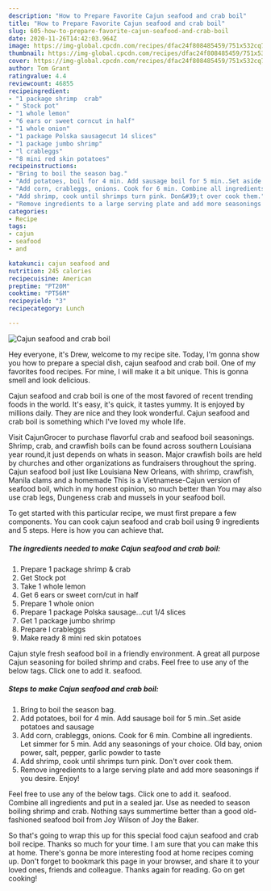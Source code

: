 ```yaml
---
description: "How to Prepare Favorite Cajun seafood and crab boil"
title: "How to Prepare Favorite Cajun seafood and crab boil"
slug: 605-how-to-prepare-favorite-cajun-seafood-and-crab-boil
date: 2020-11-26T14:42:03.964Z
image: https://img-global.cpcdn.com/recipes/dfac24f808485459/751x532cq70/cajun-seafood-and-crab-boil-recipe-main-photo.jpg
thumbnail: https://img-global.cpcdn.com/recipes/dfac24f808485459/751x532cq70/cajun-seafood-and-crab-boil-recipe-main-photo.jpg
cover: https://img-global.cpcdn.com/recipes/dfac24f808485459/751x532cq70/cajun-seafood-and-crab-boil-recipe-main-photo.jpg
author: Tom Grant
ratingvalue: 4.4
reviewcount: 46855
recipeingredient:
- "1 package shrimp  crab"
- " Stock pot"
- "1 whole lemon"
- "6 ears or sweet corncut in half"
- "1 whole onion"
- "1 package Polska sausagecut 14 slices"
- "1 package jumbo shrimp"
- "l crableggs"
- "8 mini red skin potatoes"
recipeinstructions:
- "Bring to boil the season bag."
- "Add potatoes, boil for 4 min. Add sausage boil for 5 min..Set aside potatoes and sausage"
- "Add corn, crableggs, onions. Cook for 6 min. Combine all ingredients. Let simmer for 5 min. Add any seasonings of your choice. Old bay, onion power, salt, pepper, garlic powder to taste"
- "Add shrimp, cook until shrimps turn pink. Don&#39;t over cook them."
- "Remove ingredients to a large serving plate and add more seasonings if you desire. Enjoy!"
categories:
- Recipe
tags:
- cajun
- seafood
- and

katakunci: cajun seafood and 
nutrition: 245 calories
recipecuisine: American
preptime: "PT20M"
cooktime: "PT56M"
recipeyield: "3"
recipecategory: Lunch

---
```



![Cajun seafood and crab boil](https://img-global.cpcdn.com/recipes/dfac24f808485459/751x532cq70/cajun-seafood-and-crab-boil-recipe-main-photo.jpg)

Hey everyone, it's Drew, welcome to my recipe site. Today, I'm gonna show you how to prepare a special dish, cajun seafood and crab boil. One of my favorites food recipes. For mine, I will make it a bit unique. This is gonna smell and look delicious.

Cajun seafood and crab boil is one of the most favored of recent trending foods in the world. It's easy, it's quick, it tastes yummy. It is enjoyed by millions daily. They are nice and they look wonderful. Cajun seafood and crab boil is something which I've loved my whole life.

Visit CajunGrocer to purchase flavorful crab and seafood boil seasonings. Shrimp, crab, and crawfish boils can be found across southern Louisiana year round,it just depends on whats in season. Major crawfish boils are held by churches and other organizations as fundraisers throughout the spring. Cajun seafood boil just like Louisiana New Orleans, with shrimp, crawfish, Manila clams and a homemade This is a Vietnamese-Cajun version of seafood boil, which in my honest opinion, so much better than You may also use crab legs, Dungeness crab and mussels in your seafood boil.


To get started with this particular recipe, we must first prepare a few components. You can cook cajun seafood and crab boil using 9 ingredients and 5 steps. Here is how you can achieve that.

<!--inarticleads1-->

##### The ingredients needed to make Cajun seafood and crab boil:

1. Prepare 1 package shrimp &amp; crab
1. Get  Stock pot
1. Take 1 whole lemon
1. Get 6 ears or sweet corn/cut in half
1. Prepare 1 whole onion
1. Prepare 1 package Polska sausage...cut 1/4 slices
1. Get 1 package jumbo shrimp
1. Prepare l crableggs
1. Make ready 8 mini red skin potatoes


Cajun style fresh seafood boil in a friendly environment. A great all purpose Cajun seasoning for boiled shrimp and crabs. Feel free to use any of the below tags. Click one to add it. seafood. 

<!--inarticleads2-->

##### Steps to make Cajun seafood and crab boil:

1. Bring to boil the season bag.
1. Add potatoes, boil for 4 min. Add sausage boil for 5 min..Set aside potatoes and sausage
1. Add corn, crableggs, onions. Cook for 6 min. Combine all ingredients. Let simmer for 5 min. Add any seasonings of your choice. Old bay, onion power, salt, pepper, garlic powder to taste
1. Add shrimp, cook until shrimps turn pink. Don&#39;t over cook them.
1. Remove ingredients to a large serving plate and add more seasonings if you desire. Enjoy!


Feel free to use any of the below tags. Click one to add it. seafood. Combine all ingredients and put in a sealed jar. Use as needed to season boiling shrimp and crab. Nothing says summertime better than a good old-fashioned seafood boil from Joy Wilson of Joy the Baker. 

So that's going to wrap this up for this special food cajun seafood and crab boil recipe. Thanks so much for your time. I am sure that you can make this at home. There's gonna be more interesting food at home recipes coming up. Don't forget to bookmark this page in your browser, and share it to your loved ones, friends and colleague. Thanks again for reading. Go on get cooking!
